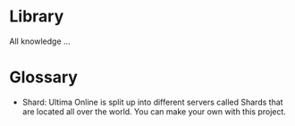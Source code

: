 # Library

All knowledge ...

# Glossary

* Shard: Ultima Online is split up into different servers called Shards that are located all over the world. You can make your own with this project.